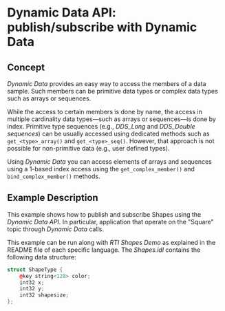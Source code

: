 # Dynamic Data API: publish/subscribe with Dynamic Data

## Concept

*Dynamic Data* provides an easy way to access the members of a data sample. Such
members can be primitive data types or complex data types such as arrays or
sequences.

While the access to certain members is done by name, the access in multiple
cardinality data types—such as arrays or sequences—is done by index. Primitive
type sequences (e.g., *DDS_Long* and *DDS_Double sequences*) can be usually
accessed using dedicated methods such as `get_<type>_array()` and
`get_<type>_seq()`. However, that approach is not possible for non-primitive
data (e.g., user defined types).

Using *Dynamic Data* you can access elements of arrays and sequences using a
1-based index access using the `get_complex_member()` and
`bind_complex_member()` methods.

## Example Description

This example shows how to publish and subscribe Shapes using the *Dynamic Data
API*. In particular, application that operate on the "Square" topic through
*Dynamic Data* calls.

This example can be run along with *RTI Shapes Demo* as explained in the README
file of each specific language. The *Shapes.idl* contains the following data
structure:

```cpp
struct ShapeType {
    @key string<128> color;
    int32 x;
    int32 y;
    int32 shapesize;
};
```
